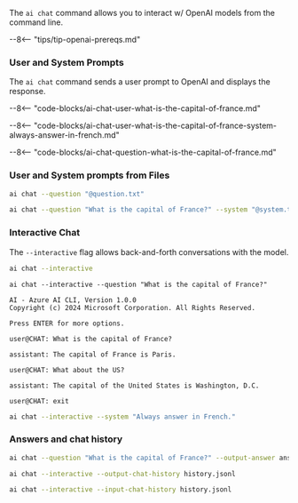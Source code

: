 The `ai chat` command allows you to interact w/ OpenAI models from the command line.  

--8<-- "tips/tip-openai-prereqs.md"

### User and System Prompts

The `ai chat` command sends a user prompt to OpenAI and displays the response.

--8<-- "code-blocks/ai-chat-user-what-is-the-capital-of-france.md"

--8<-- "code-blocks/ai-chat-user-what-is-the-capital-of-france-system-always-answer-in-french.md"

--8<-- "code-blocks/ai-chat-question-what-is-the-capital-of-france.md"

### User and System prompts from Files

``` bash title="User prompt from a file"
ai chat --question "@question.txt"
```

``` bash title="System prompt from a file"
ai chat --question "What is the capital of France?" --system "@system.txt"
```

### Interactive Chat

The `--interactive` flag allows back-and-forth conversations with the model.

``` bash title="Interactive chat"
ai chat --interactive
```

``` { .bash .cli-command title="Interactive with an initial question" }
ai chat --interactive --question "What is the capital of France?"
```

``` { .plaintext .cli-output  hl_lines="6 10 14" }
AI - Azure AI CLI, Version 1.0.0
Copyright (c) 2024 Microsoft Corporation. All Rights Reserved.

Press ENTER for more options.

user@CHAT: What is the capital of France?

assistant: The capital of France is Paris.

user@CHAT: What about the US?

assistant: The capital of the United States is Washington, D.C.

user@CHAT: exit

```


``` bash title="Interactive with a system prompt"
ai chat --interactive --system "Always answer in French."
```

### Answers and chat history

``` bash title="Output answer to a file"
ai chat --question "What is the capital of France?" --output-answer answer.txt
```

``` bash title="Output chat history to a file"
ai chat --interactive --output-chat-history history.jsonl
```

``` bash title="Input chat history from a file"
ai chat --interactive --input-chat-history history.jsonl
```
